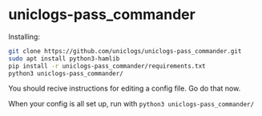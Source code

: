 # uniclogs-pass_commander

Installing:
```sh
git clone https://github.com/uniclogs/uniclogs-pass_commander.git
sudo apt install python3-hamlib
pip install -r uniclogs-pass_commander/requirements.txt
python3 uniclogs-pass_commander/
```
You should recive instructions for editing a config file. Go do that now.

When your config is all set up, run with `python3 uniclogs-pass_commander/`
